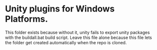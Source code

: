 # Unity plugins for Windows Platforms.
This folder exists because without it, unity fails to export unity packages with the buildall.bat build script. Leave this file alone because this file lets the folder get created automatically when the repo is cloned.
